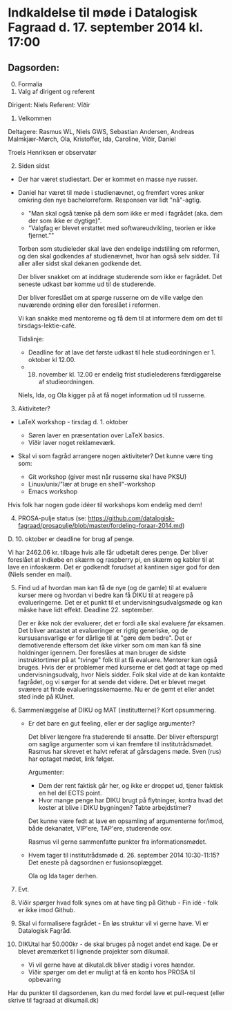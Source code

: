 # Indkaldelse til møde i Datalogisk Fagraad d. 17. september 2014 kl. 17:00

## Dagsorden:

0. Formalia
  0. Valg af dirigent og referent

  Dirigent: Niels
  Referent: Víðir

1. Velkommen

  Deltagere: Rasmus WL, Niels GWS, Sebastian Andersen, Andreas Malmkjær-Mørch,
             Ola, Kristoffer, Ida, Caroline, Víðir, Daniel

  Troels Henriksen er observatør

2. Siden sidst

  - Der har været studiestart. Der er kommet en masse nye russer.

  - Daniel har været til møde i studienævnet, og fremført vores anker omkring
    den nye bachelorreform. Responsen var lidt "nå"-agtig.
    - "Man skal også tænke på dem som ikke er med i fagrådet (aka. dem der som
      ikke er dygtige)".
    - "Valgfag er blevet erstattet med softwareudvikling, teorien er ikke
      fjernet.""

    Torben som studieleder skal lave den endelige indstilling om reformen, og
    den skal godkendes af studienævnet, hvor han også selv sidder. Til aller
    aller sidst skal dekanen godkende det.

    Der bliver snakket om at inddrage studerende som ikke er fagrådet. Det
    seneste udkast bør komme ud til de studerende.

    Der bliver foreslået om at spørge russerne om de ville vælge den nuværende
    ordning eller den foreslået i reformen.

    Vi kan snakke med mentorerne og få dem til at informere dem om det til
    tirsdags-lektie-café.

    Tidslinje:
    - Deadline for at lave det første udkast til hele studieordningen er 1.
      oktober kl 12.00.
    - 18. november kl. 12.00 er endelig frist studielederens færdiggørelse af
      studieordningen.

    Niels, Ida, og Ola kigger på at få noget information ud til russerne.

3. Aktiviteter?

  - LaTeX workshop - tirsdag d. 1. oktober
    - Søren laver en præsentation over LaTeX basics.
    - Víðir laver noget reklameværk.

  - Skal vi som fagråd arrangere nogen aktiviteter?
     Det kunne være ting som:
     - Git workshop (giver mest når russerne skal have PKSU)
     - Linux/unix/"lær at bruge en shell"-workshop
     - Emacs workshop

  Hvis folk har nogen gode idéer til workshops kom endelig med dem!

4. PROSA-pulje status (se: https://github.com/datalogisk-fagraad/prosapulje/blob/master/fordeling-foraar-2014.md)

  D. 10. oktober er deadline for brug af penge.

  Vi har 2462.06 kr. tilbage hvis alle får udbetalt deres penge.
  Der bliver foreslået at indkøbe en skærm og raspberry pi, en skærm og kabler
  til at lave en infoskærm. Det er godkendt forudset at kantinen siger god for
  den (Niels sender en mail).

5. Find ud af hvordan man kan få de nye (og de gamle) til at evaluere kurser
mere og hvordan vi bedre kan få DIKU til at reagere på evalueringerne.  Det er
et punkt til et undervisningsudvalgsmøde og kan måske have lidt effekt.
Deadline 22. september.

    Der er ikke nok der evaluerer, det er fordi alle skal evaluere _før_
  eksamen.  Det bliver antastet at evalueringer er rigtig generiske, og de
  kursusansvarlige er for dårlige til at "gøre dem bedre". Det er demotiverende
  eftersom det ikke virker som om man kan få sine holdninger igennem.
    Der foreslåes at man bruger de sidste instruktortimer på at "tvinge" folk
  til at få evaluere. Mentorer kan også bruges.
    Hvis der er problemer med kurserne er det godt at tage op med
  undervisningsudvalg, hvor Niels sidder.
    Folk skal vide at de kan kontakte fagrådet, og vi sørger for at sende det
  videre.
    Det er blevet meget sværere at finde evalueringsskemaerne. Nu er de gemt et
  eller andet sted inde på KUnet.

6. Sammenlæggelse af DIKU og MAT (institutterne)? Kort opsummering.
   - Er det bare en gut feeling, eller er der saglige argumenter?

      Det bliver længere fra studerende til ansatte.
        Der bliver efterspurgt om saglige argumenter som vi kan fremføre til
      institutrådsmødet. Rasmus har skrevet et halvt referat af gårsdagens
      møde.
        Sven (rus) har optaget mødet, link følger.

      Argumenter:
        - Dem der rent faktisk går her, og ikke er droppet ud, tjener faktisk en
          hel del ECTS point.
        - Hvor mange penge har DIKU brugt på flytninger, kontra hvad det koster
          at blive i DIKU bygningen? Tabte arbejdstimer?

        Det kunne være fedt at lave en opsamling af argumenterne for/imod, både
      dekanatet, VIP'ere, TAP'ere, studerende osv.

      Rasmus vil gerne sammenfatte punkter fra informationsmødet.

   - Hvem tager til institutrådsmøde d. 26. september 2014 10:30-11:15?
      Det eneste på dagsordnen er fusionsoplægget.

      Ola og Ida tager derhen.

7. Evt.

  0. Víðir spørger hvad folk synes om at have ting på Github
    - Fin idé - folk er ikke imod Github.

  1. Skal vi formalisere fagrådet
    - En løs struktur vil vi gerne have. Vi er Datalogisk Fagråd.

  2. DIKUtal har 50.000kr - de skal bruges på noget andet end kage.
     De er blevet øremærket til lignende projekter som dikumail.
     - Vi vil gerne have at dikutal.dk bliver stadig i vores hænder.
     - Víðir spørger om det er muligt at få en konto hos PROSA til opbevaring

Har du punkter til dagsordenen, kan du med fordel lave et pull-request (eller
skrive til fagraad at dikumail.dk)
